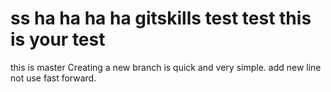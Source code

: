 ss
ha ha ha ha
gitskills
test test
this is your test
=========
this is master
Creating a new branch is quick and very simple.
add new line
not use fast forward.
